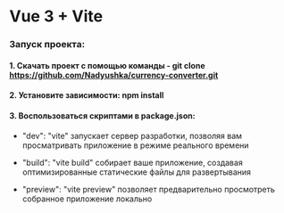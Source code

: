 # Vue 3 + Vite

### Запуск проекта:

#### 1. Скачать проект с помощью команды - git clone https://github.com/Nadyushka/currency-converter.git

#### 2. Установите зависимости: npm install

#### 3. Воспользоваться скриптами в package.json:

 -  "dev": "vite" запускает сервер разработки, позволяя вам просматривать приложение в режиме реального времени

 -  "build": "vite build" собирает ваше приложение, создавая оптимизированные статические файлы для развертывания

 -  "preview": "vite preview" позволяет предварительно просмотреть собранное приложение локально

